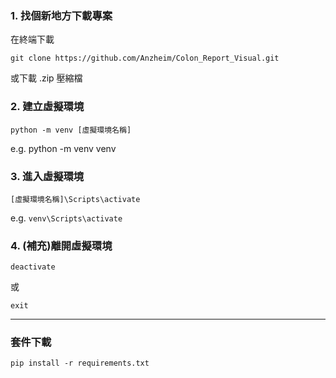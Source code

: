 ### 1. 找個新地方下載專案
在終端下載
```
git clone https://github.com/Anzheim/Colon_Report_Visual.git
```
或下載 .zip 壓縮檔
### 2. 建立虛擬環境
```
python -m venv [虛擬環境名稱]
```
e.g. 
python -m venv venv
### 3. 進入虛擬環境
```
[虛擬環境名稱]\Scripts\activate
```
e.g. `venv\Scripts\activate`
### 4. (補充)離開虛擬環境
```
deactivate
```
或
```
exit
```
---
### 套件下載
```
pip install -r requirements.txt
```
